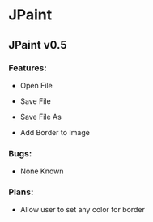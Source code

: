 # JPaint

## JPaint v0.5

### Features:

-  Open File
  
-  Save File
  
-  Save File As
  
-  Add Border to Image
  
  
### Bugs:

-  None Known
  
  
### Plans:

-  Allow user to set any color for border
